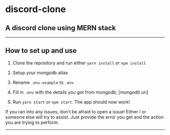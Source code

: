 # discord-clone
## A discord clone using MERN stack
---
## How to set up and use

1. Clone the repository and run either `yarn install` or `npm install`

2. Setup your mongodb atlas

3. Rename `.env.example` to `.env`

4. Fill in `.env` with the details you got from mongodb, [mongodb uri]

5. Run `yarn start` or `npm start`. The app should now work!

If you ran into any issues, don't be afraid to open a issue! Either I or someone else will try to assist. Just provide the error you get and the action you are trying to perform.

---

